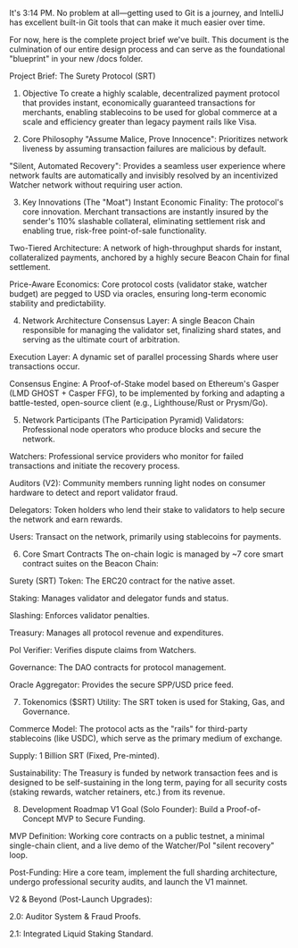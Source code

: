 It's 3:14 PM. No problem at all—getting used to Git is a journey, and IntelliJ has excellent built-in Git tools that can make it much easier over time.

For now, here is the complete project brief we've built. This document is the culmination of our entire design process and can serve as the foundational "blueprint" in your new /docs folder.

Project Brief: The Surety Protocol (SRT)
1. Objective
To create a highly scalable, decentralized payment protocol that provides instant, economically guaranteed transactions for merchants, enabling stablecoins to be used for global commerce at a scale and efficiency greater than legacy payment rails like Visa.

2. Core Philosophy
"Assume Malice, Prove Innocence": Prioritizes network liveness by assuming transaction failures are malicious by default.

"Silent, Automated Recovery": Provides a seamless user experience where network faults are automatically and invisibly resolved by an incentivized Watcher network without requiring user action.

3. Key Innovations (The "Moat")
Instant Economic Finality: The protocol's core innovation. Merchant transactions are instantly insured by the sender's 110% slashable collateral, eliminating settlement risk and enabling true, risk-free point-of-sale functionality.

Two-Tiered Architecture: A network of high-throughput shards for instant, collateralized payments, anchored by a highly secure Beacon Chain for final settlement.

Price-Aware Economics: Core protocol costs (validator stake, watcher budget) are pegged to USD via oracles, ensuring long-term economic stability and predictability.

4. Network Architecture
Consensus Layer: A single Beacon Chain responsible for managing the validator set, finalizing shard states, and serving as the ultimate court of arbitration.

Execution Layer: A dynamic set of parallel processing Shards where user transactions occur.

Consensus Engine: A Proof-of-Stake model based on Ethereum's Gasper (LMD GHOST + Casper FFG), to be implemented by forking and adapting a battle-tested, open-source client (e.g., Lighthouse/Rust or Prysm/Go).

5. Network Participants (The Participation Pyramid)
Validators: Professional node operators who produce blocks and secure the network.

Watchers: Professional service providers who monitor for failed transactions and initiate the recovery process.

Auditors (V2): Community members running light nodes on consumer hardware to detect and report validator fraud.

Delegators: Token holders who lend their stake to validators to help secure the network and earn rewards.

Users: Transact on the network, primarily using stablecoins for payments.

6. Core Smart Contracts
The on-chain logic is managed by ~7 core smart contract suites on the Beacon Chain:

Surety (SRT) Token: The ERC20 contract for the native asset.

Staking: Manages validator and delegator funds and status.

Slashing: Enforces validator penalties.

Treasury: Manages all protocol revenue and expenditures.

PoI Verifier: Verifies dispute claims from Watchers.

Governance: The DAO contracts for protocol management.

Oracle Aggregator: Provides the secure SPP/USD price feed.

7. Tokenomics ($SRT)
Utility: The SRT token is used for Staking, Gas, and Governance.

Commerce Model: The protocol acts as the "rails" for third-party stablecoins (like USDC), which serve as the primary medium of exchange.

Supply: 1 Billion SRT (Fixed, Pre-minted).

Sustainability: The Treasury is funded by network transaction fees and is designed to be self-sustaining in the long term, paying for all security costs (staking rewards, watcher retainers, etc.) from its revenue.

8. Development Roadmap
V1 Goal (Solo Founder): Build a Proof-of-Concept MVP to Secure Funding.

MVP Definition: Working core contracts on a public testnet, a minimal single-chain client, and a live demo of the Watcher/PoI "silent recovery" loop.

Post-Funding: Hire a core team, implement the full sharding architecture, undergo professional security audits, and launch the V1 mainnet.

V2 & Beyond (Post-Launch Upgrades):

2.0: Auditor System & Fraud Proofs.

2.1: Integrated Liquid Staking Standard.
